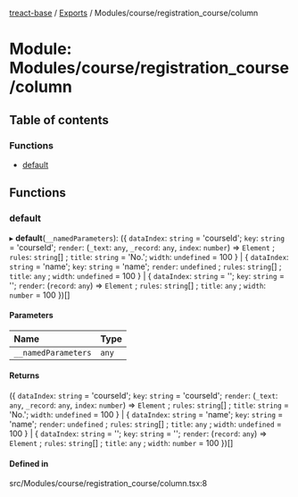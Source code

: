 [treact-base](../README.md) / [Exports](../modules.md) / Modules/course/registration\_course/column

# Module: Modules/course/registration\_course/column

## Table of contents

### Functions

- [default](Modules_course_registration_course_column.md#default)

## Functions

### default

▸ **default**(`__namedParameters`): ({ `dataIndex`: `string` = 'courseId'; `key`: `string` = 'courseId'; `render`: (`_text`: `any`, `_record`: `any`, `index`: `number`) => `Element` ; `rules`: `string`[] ; `title`: `string` = 'No.'; `width`: `undefined` = 100 } \| { `dataIndex`: `string` = 'name'; `key`: `string` = 'name'; `render`: `undefined` ; `rules`: `string`[] ; `title`: `any` ; `width`: `undefined` = 100 } \| { `dataIndex`: `string` = ''; `key`: `string` = ''; `render`: (`record`: `any`) => `Element` ; `rules`: `string`[] ; `title`: `any` ; `width`: `number` = 100 })[]

#### Parameters

| Name | Type |
| :------ | :------ |
| `__namedParameters` | `any` |

#### Returns

({ `dataIndex`: `string` = 'courseId'; `key`: `string` = 'courseId'; `render`: (`_text`: `any`, `_record`: `any`, `index`: `number`) => `Element` ; `rules`: `string`[] ; `title`: `string` = 'No.'; `width`: `undefined` = 100 } \| { `dataIndex`: `string` = 'name'; `key`: `string` = 'name'; `render`: `undefined` ; `rules`: `string`[] ; `title`: `any` ; `width`: `undefined` = 100 } \| { `dataIndex`: `string` = ''; `key`: `string` = ''; `render`: (`record`: `any`) => `Element` ; `rules`: `string`[] ; `title`: `any` ; `width`: `number` = 100 })[]

#### Defined in

src/Modules/course/registration_course/column.tsx:8

